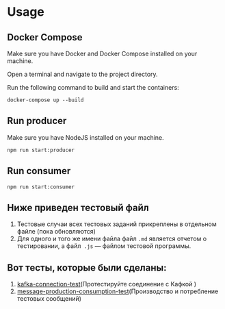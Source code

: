 # Usage

## Docker Compose

Make sure you have Docker and Docker Compose installed on your machine.

Open a terminal and navigate to the project directory.

Run the following command to build and start the containers:

``
docker-compose up --build
``

## Run producer

Make sure you have NodeJS installed on your machine.

``npm run start:producer`` 

## Run consumer

``npm run start:consumer`` 


## Ниже приведен тестовый файл
1. Тестовые случаи всех тестовых заданий прикреплены в отдельном файле (пока обновляются)
2. Для одного и того же имени файла файл `.md` является отчетом о тестировании, а файл` .js` — файлом тестовой программы.

## Вот тесты, которые были сделаны:
1. [kafka-connection-test](https://github.com/CIoudkicker/TSU_classes_notifications-/blob/test/tsu-schedule-backend/kafka-connection-test.md)(Протестируйте соединение с Кафкой )
2. [message-production-consumption-test](https://github.com/CIoudkicker/TSU_classes_notifications-/blob/test/tsu-schedule-backend/message-production-consumption-test.md)(Производство и потребление тестовых сообщений)
